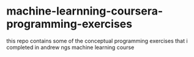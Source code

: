 # machine-learnning-coursera-programming-exercises
this repo contains some of the conceptual programming exercises that i completed in andrew ngs machine learning course
